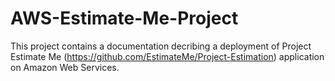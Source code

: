 # AWS-Estimate-Me-Project

This project contains a documentation decribing a deployment of Project Estimate Me (https://github.com/EstimateMe/Project-Estimation) application on Amazon Web Services. 
